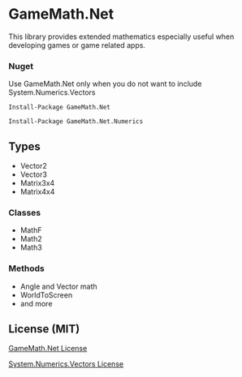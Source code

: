 # GameMath.Net

This library provides extended mathematics especially useful when developing games or game related apps.

### Nuget
Use GameMath.Net only when you do not want to include System.Numerics.Vectors

    Install-Package GameMath.Net

    Install-Package GameMath.Net.Numerics

## Types
- Vector2
- Vector3
- Matrix3x4
- Matrix4x4

### Classes
- MathF
- Math2
- Math3

### Methods
- Angle and Vector math
- WorldToScreen
- and more

## License (MIT)

[GameMath.Net License](https://github.com/michel-pi/GameMath.Net/blob/master/LICENSE "GameMath.Net License")

[System.Numerics.Vectors License](https://github.com/dotnet/corefx/blob/master/LICENSE.TXT "System.Numerics.Vectors License")
